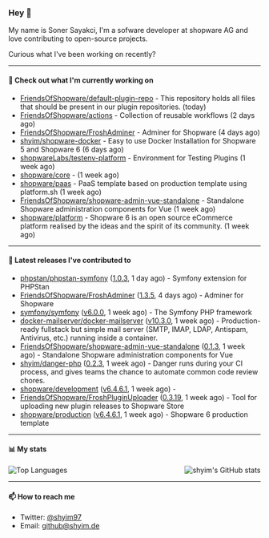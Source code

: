 ### Hey 👋

My name is Soner Sayakci, I'm a sofware developer at shopware AG and love contributing to open-source projects.

Curious what I've been working on recently?

---

#### 👷 Check out what I'm currently working on

- [FriendsOfShopware/default-plugin-repo](https://github.com/FriendsOfShopware/default-plugin-repo) - This repository holds all files that should be present in our plugin repositories. (today)
- [FriendsOfShopware/actions](https://github.com/FriendsOfShopware/actions) - Collection of reusable workflows (2 days ago)
- [FriendsOfShopware/FroshAdminer](https://github.com/FriendsOfShopware/FroshAdminer) - Adminer for Shopware (4 days ago)
- [shyim/shopware-docker](https://github.com/shyim/shopware-docker) - Easy to use Docker Installation for Shopware 5 and Shopware 6 (6 days ago)
- [shopwareLabs/testenv-platform](https://github.com/shopwareLabs/testenv-platform) - Environment for Testing Plugins (1 week ago)
- [shopware/core](https://github.com/shopware/core) -  (1 week ago)
- [shopware/paas](https://github.com/shopware/paas) - PaaS template based on production template using platform.sh (1 week ago)
- [FriendsOfShopware/shopware-admin-vue-standalone](https://github.com/FriendsOfShopware/shopware-admin-vue-standalone) - Standalone Shopware administration components for Vue (1 week ago)
- [shopware/platform](https://github.com/shopware/platform) - Shopware 6 is an open source eCommerce platform realised by the ideas and the spirit of its community. (1 week ago)

---

#### 🔭 Latest releases I've contributed to

- [phpstan/phpstan-symfony](https://github.com/phpstan/phpstan-symfony) ([1.0.3](https://github.com/phpstan/phpstan-symfony/releases/tag/1.0.3), 1 day ago) - Symfony extension for PHPStan
- [FriendsOfShopware/FroshAdminer](https://github.com/FriendsOfShopware/FroshAdminer) ([1.3.5](https://github.com/FriendsOfShopware/FroshAdminer/releases/tag/1.3.5), 4 days ago) - Adminer for Shopware
- [symfony/symfony](https://github.com/symfony/symfony) ([v6.0.0](https://github.com/symfony/symfony/releases/tag/v6.0.0), 1 week ago) - The Symfony PHP framework
- [docker-mailserver/docker-mailserver](https://github.com/docker-mailserver/docker-mailserver) ([v10.3.0](https://github.com/docker-mailserver/docker-mailserver/releases/tag/v10.3.0), 1 week ago) - Production-ready fullstack but simple mail server (SMTP, IMAP, LDAP, Antispam, Antivirus, etc.) running inside a container.
- [FriendsOfShopware/shopware-admin-vue-standalone](https://github.com/FriendsOfShopware/shopware-admin-vue-standalone) ([0.1.3](https://github.com/FriendsOfShopware/shopware-admin-vue-standalone/releases/tag/0.1.3), 1 week ago) - Standalone Shopware administration components for Vue
- [shyim/danger-php](https://github.com/shyim/danger-php) ([0.2.3](https://github.com/shyim/danger-php/releases/tag/0.2.3), 1 week ago) - Danger runs during your CI process, and gives teams the chance to automate common code review chores.
- [shopware/development](https://github.com/shopware/development) ([v6.4.6.1](https://github.com/shopware/development/releases/tag/v6.4.6.1), 1 week ago) - 
- [FriendsOfShopware/FroshPluginUploader](https://github.com/FriendsOfShopware/FroshPluginUploader) ([0.3.19](https://github.com/FriendsOfShopware/FroshPluginUploader/releases/tag/0.3.19), 1 week ago) - Tool for uploading new plugin releases to Shopware Store
- [shopware/production](https://github.com/shopware/production) ([v6.4.6.1](https://github.com/shopware/production/releases/tag/v6.4.6.1), 1 week ago) - Shopware 6 production template

---

#### 📊 My stats

<img align="right" alt="shyim's GitHub stats" src="https://github-readme-stats.vercel.app/api?username=shyim&count_private=1&show_icons=true&" />

![Top Languages](https://github-readme-stats.vercel.app/api/top-langs/?username=shyim)

---

#### 📫 How to reach me

- Twitter: [@shyim97](https://twitter.com/shyim97)
- Email: [github@shyim.de](mailto://github@shyim.de)

